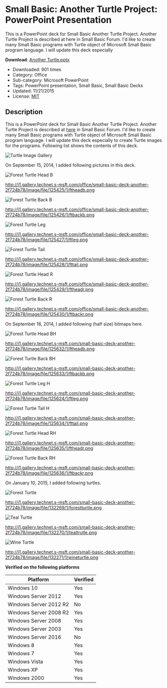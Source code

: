 # Small Basic: Another Turtle Project: PowerPoint Presentation
This is a PowerPoint deck for Small Basic Another Turtle Project.  Another Turtle Project is described at here in Small Basic Forum.  I'd like to create many Small Basic programs with Turtle object of Microsoft Small Basic program language.  I will update this deck especially

**Download**: [Another Turtle.pptx](https://github.com/nonkit/SBResources/raw/master/turtle2/Challenge%20of%20the%20Month.xlsx)

- Downloaded: 901 times
- Category: Office
- Sub-category: Microsoft PowerPoint
- Tags: PowerPoint presentation, Small Basic, Small Basic Decks
- Updated: 11/21/2015
- License: [MIT](/LICENSE)

## Description

This is a PowerPoint deck for Small Basic Another Turtle Project.  Another Turtle Project is described at [here](https://social.msdn.microsoft.com/Forums/en-US/4d730151-8ecb-493e-9c76-8bede94e3cf0/another-turtle-graphics?forum=smallbasic) in Small Basic Forum.  I'd like to create many Small Basic programs with Turtle object of Microsoft Small Basic program language.  I will update this deck especially to create Turtle images for the programs.  Following list shows the contents of this deck.

![Turtle Image Gallery](TurtleImageGallery.png)

On September 15, 2014, I added following pictures in this deck.

![Forest Turtle Head B](FTHeadB.png)

http://i1.gallery.technet.s-msft.com/office/small-basic-deck-another-2f724b78/image/file/125425/1/ftheadb.png

![Forest Turtle Back B](FTBackB.png)

http://i1.gallery.technet.s-msft.com/office/small-basic-deck-another-2f724b78/image/file/125426/1/ftbackb.png

![Forest Turtle Leg](FTLeg.png)

http://i1.gallery.technet.s-msft.com/office/small-basic-deck-another-2f724b78/image/file/125427/1/ftleg.png

![Forest Turtle Tail](FTTail.png)

http://i1.gallery.technet.s-msft.com/office/small-basic-deck-another-2f724b78/image/file/125428/1/fttail.png

![Forest Turtle Head R](FTHeadR.png)

http://i1.gallery.technet.s-msft.com/office/small-basic-deck-another-2f724b78/image/file/125429/1/ftheadr.png

![Forest Turtle Back R](FTBackR.png)

http://i1.gallery.technet.s-msft.com/office/small-basic-deck-another-2f724b78/image/file/125430/1/ftbackr.png

On September 18, 2014, I added following (half size) bitmaps here.

![Forest Turtle Head BH](FTHeadBH.png)

http://i1.gallery.technet.s-msft.com/small-basic-deck-another-2f724b78/image/file/125632/1/ftheadb.png

![Forest Turtle Back BH](FTBackBH.png)

http://i1.gallery.technet.s-msft.com/small-basic-deck-another-2f724b78/image/file/125633/1/ftbackb.png

![Forest Turtle Leg H](FTLegH.png)

http://i1.gallery.technet.s-msft.com/small-basic-deck-another-2f724b78/image/file/125624/1/ftleg.png

![Forest Turtle Tail H](FTTailH.png)

http://i1.gallery.technet.s-msft.com/small-basic-deck-another-2f724b78/image/file/125634/1/fttail.png

![Forest Turtle Head RH](FTHeadRH.png)

http://i1.gallery.technet.s-msft.com/small-basic-deck-another-2f724b78/image/file/125635/1/ftheadr.png

![Forest Turtle Back RH](FTBackRH.png)

http://i1.gallery.technet.s-msft.com/small-basic-deck-another-2f724b78/image/file/125636/1/ftbackr.png

On January 10, 2015, I added following turtles.

![Forest Turtle](ForestTurtle.png)

http://i1.gallery.technet.s-msft.com/small-basic-deck-another-2f724b78/image/file/132269/1/forestturtle.png

![Teal Turtle](TealTurtle.png)

http://i1.gallery.technet.s-msft.com/small-basic-deck-another-2f724b78/image/file/132270/1/tealtrutle.png

![Wine Turtle](WineTurtle.png)

http://i1.gallery.technet.s-msft.com/small-basic-deck-another-2f724b78/image/file/132271/1/wineturtle.png

**Verified on the following platforms**

| Platform | Verified |
| --- | --- |
| Windows 10 | Yes |
| Windows Server 2012 | Yes |
| Windows Server 2012 R2 | No |
| Windows Server 2008 R2 | Yes |
| Windows Server 2008 | Yes |
| Windows Server 2003 | Yes |
| Windows Server 2016 | No |
| Windows 8 | Yes |
| Windows 7 | Yes |
| Windows Vista | Yes |
| Windows XP | Yes |
| Windows 2000 | Yes |
